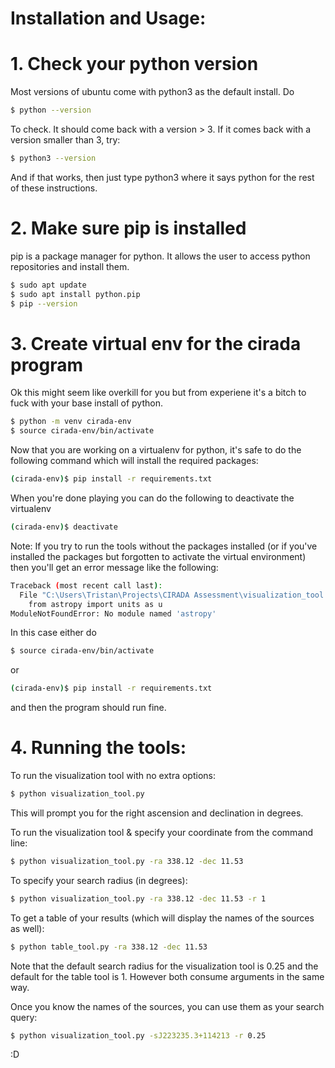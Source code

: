 # Installation and Usage: 

# 1. Check your python version
Most versions of ubuntu come with python3 as the default install. 
Do
```bash
$ python --version
```
To check. It should come back with a version > 3. 
If it comes back with a version smaller than 3, try:
```bash
$ python3 --version
```
And if that works, then just type python3 where it says python for the rest of these instructions.

# 2. Make sure pip is installed
pip is a package manager for python. It allows the user to access python repositories and install them. 
```bash
$ sudo apt update
$ sudo apt install python.pip
$ pip --version
```

# 3. Create virtual env for the cirada program
Ok this might seem like overkill for you but from experiene it's a bitch to fuck with your base install of python.
```bash
$ python -m venv cirada-env
$ source cirada-env/bin/activate
```

Now that you are working on a virtualenv for python, it's safe to do the following command which will install the required packages:
```bash
(cirada-env)$ pip install -r requirements.txt
```

When you're done playing you can do the following to deactivate the virtualenv
```bash
(cirada-env)$ deactivate
```

Note: If you try to run the tools without the packages installed (or if you've installed the packages but forgotten to activate 
the virtual environment) then you'll get an error message like the following:
```bash
Traceback (most recent call last):
  File "C:\Users\Tristan\Projects\CIRADA Assessment\visualization_tool.py", line 3, in <module>
    from astropy import units as u
ModuleNotFoundError: No module named 'astropy'
```
In this case either do
```bash
$ source cirada-env/bin/activate
```

or 
```bash
(cirada-env)$ pip install -r requirements.txt
```

and then the program should run fine. 

# 4. Running the tools: 
To run the visualization tool with no extra options:
```bash
$ python visualization_tool.py
```
This will prompt you for the right ascension and declination in degrees.

To run the visualization tool & specify your coordinate from the command line:
```bash
$ python visualization_tool.py -ra 338.12 -dec 11.53
```

To specify your search radius (in degrees):
```bash
$ python visualization_tool.py -ra 338.12 -dec 11.53 -r 1
```

To get a table of your results (which will display the names of the sources as well):
```bash
$ python table_tool.py -ra 338.12 -dec 11.53
```

Note that the default search radius for the visualization tool is 0.25 and the default for the table tool is 1. 
However both consume arguments in the same way. 

Once you know the names of the sources, you can use them as your search query:
```bash
$ python visualization_tool.py -sJ223235.3+114213 -r 0.25
```

:D 




